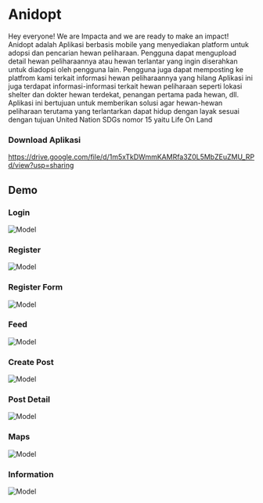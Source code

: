 # Anidopt

Hey everyone! We are Impacta and we are ready to make an impact!
Anidopt adalah Aplikasi berbasis mobile yang menyediakan platform untuk adopsi dan pencarian hewan peliharaan. Pengguna dapat mengupload detail hewan peliharaannya atau hewan terlantar yang ingin diserahkan untuk diadopsi oleh pengguna lain. Pengguna juga dapat memposting ke platfrom kami terkait informasi hewan peliharaannya yang hilang Aplikasi ini juga terdapat informasi-informasi terkait hewan peliharaan seperti lokasi shelter dan dokter hewan terdekat, penangan pertama pada hewan, dll. Aplikasi ini bertujuan untuk memberikan solusi agar hewan-hewan peliharaan terutama yang terlantarkan dapat hidup dengan layak sesuai dengan tujuan United Nation SDGs nomor 15 yaitu Life On Land

### Download Aplikasi
https://drive.google.com/file/d/1m5xTkDWmmKAMRfa3Z0L5MbZEuZMU_RPd/view?usp=sharing
## Demo

### Login
![Model](https://github.com/mushafa21/anidopt/blob/main/screenshot/img_screenshot_login.png)

### Register
![Model](https://github.com/mushafa21/anidopt/blob/main/screenshot/img_screenshot_register.png)

### Register Form
![Model](https://github.com/mushafa21/anidopt/blob/main/screenshot/img_screenshot_register_form.png)

### Feed
![Model](https://github.com/mushafa21/anidopt/blob/main/screenshot/img_screenshot_feed.png)

### Create Post
![Model](https://github.com/mushafa21/anidopt/blob/main/screenshot/img_screenshot_create_post.png)

### Post Detail
![Model](https://github.com/mushafa21/anidopt/blob/main/screenshot/img_screenshot_post_detail.png)

### Maps
![Model](https://github.com/mushafa21/anidopt/blob/main/screenshot/img_screenshot_maps.png)

### Information
![Model](https://github.com/mushafa21/anidopt/blob/main/screenshot/img_screenshot_information.png)